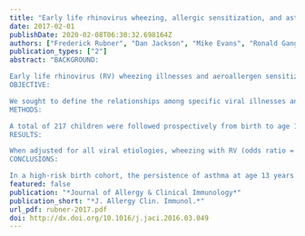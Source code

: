 ```yaml
---
title: "Early life rhinovirus wheezing, allergic sensitization, and asthma risk at adolescence"
date: 2017-02-01
publishDate: 2020-02-08T06:30:32.698164Z
authors: ["Frederick Rubner", "Dan Jackson", "Mike Evans", "Ronald Gangnon", "Chris Tisler", "Tressa Pappas", "Jim Gern", "Rob Lemanske"]
publication_types: ["2"]
abstract: "BACKGROUND:

Early life rhinovirus (RV) wheezing illnesses and aeroallergen sensitization increase the risk of asthma at school age. Whether these remain risk factors for the persistence of asthma out to adolescence is not established.
OBJECTIVE:

We sought to define the relationships among specific viral illnesses and the type and timing of aeroallergen sensitization with the persistence of asthma into adolescence.
METHODS:

A total of 217 children were followed prospectively from birth to age 13 years. The etiology and timing of viral wheezing illnesses during the first 3 years of life were assessed along with patterns of allergen sensitization. The associations between viral wheezing illnesses, presence and pattern of aeroallergen sensitization, and asthma diagnosis at age 13 years were evaluated.
RESULTS:

When adjusted for all viral etiologies, wheezing with RV (odds ratio = 3.3; 95% CI, 1.5-7.1), but not respiratory syncytial virus (odds ratio = 1.0; 95% CI, 0.4-2.3), was associated with asthma at age 13 years. Age of aeroallergen sensitization also influenced asthma risk; 65% of children sensitized by age 1 year had asthma at age 13 years, compared with 40% of children not sensitized at age 1 year but sensitized by age 5 years, and 17% of children not sensitized at age 5 years. Early life aeroallergen sensitization and RV wheezing had additive effects on asthma risk at adolescence.
CONCLUSIONS:

In a high-risk birth cohort, the persistence of asthma at age 13 years was most strongly associated with outpatient wheezing illnesses with RV and aeroallergen sensitization in early life."
featured: false
publication: "*Journal of Allergy & Clinical Immunology*"
publication_short: "*J. Allergy Clin. Immunol.*"
url_pdf: rubner-2017.pdf
doi: http://dx.doi.org/10.1016/j.jaci.2016.03.049
---
```


